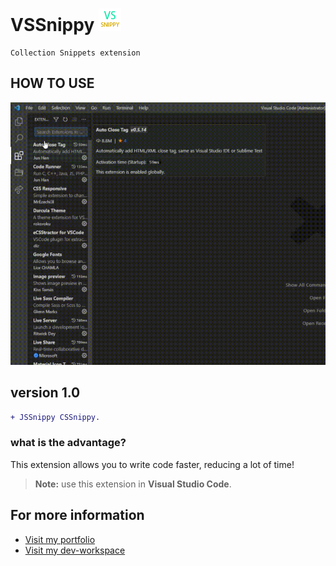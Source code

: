 # VSSnippy ![img](https://github.com/papchenko/VSSnippy/blob/main/resources/icon.png?raw=true)

```
Collection Snippets extension
```

## HOW TO USE

![gif](https://github.com/papchenko/VSSnippy/blob/main/resources/vssnippy.gif?raw=true)

## version 1.0

```diff
+ JSSnippy CSSnippy.
```

### what is the advantage?

This extension allows you to write code faster, reducing a lot of time!

> **Note:** use this extension in **Visual Studio Code**.

## For more information

- [Visit my portfolio](http://papchenko.com/)
- [Visit my dev-workspace](https://papchenko.dev/)
